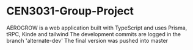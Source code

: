 # CEN3031-Group-Project
AEROGROW is a web application built with TypeScript and uses Prisma, tRPC, Kinde and tailwind
The development commits are logged in the branch 'alternate-dev'
The final version was pushed into master 
